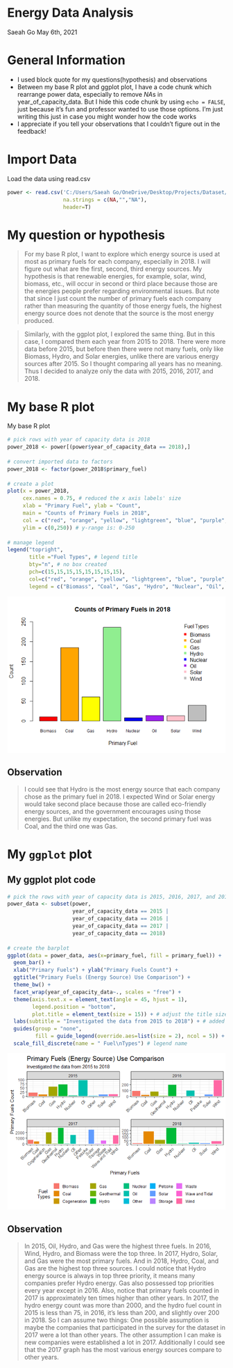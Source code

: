 Energy Data Analysis
================
Saeah Go
May 6th, 2021

# General Information

-   I used block quote for my questions(hypothesis) and observations
-   Between my base R plot and ggplot plot, I have a code chunk which
    rearrange power data, especially to remove *NA*s in
    year\_of\_capacity\_data. But I hide this code chunk by using
    `echo = FALSE`, just because it’s fun and professor wanted to use
    those options. I’m just writing this just in case you might wonder
    how the code works
-   I appreciate if you tell your observations that I couldn’t figure
    out in the feedback!

# Import Data

Load the data using read.csv

``` r
power <- read.csv('C:/Users/Saeah Go/OneDrive/Desktop/Projects/Dataset/global_power_plant_database.csv',
                  na.strings = c(NA,"","NA"),
                  header=T)
```

# My question or hypothesis

> For my base R plot, I want to explore which energy source is used at
> most as primary fuels for each company, especially in 2018. I will
> figure out what are the first, second, third energy sources. My
> hypothesis is that renewable energies, for example, solar, wind,
> biomass, etc., will occur in second or third place because those are
> the energies people prefer regarding environmental issues. But note
> that since I just count the number of primary fuels each company
> rather than measuring the quantity of those energy fuels, the highest
> energy source does not denote that the source is the most energy
> produced.

> Similarly, with the ggplot plot, I explored the same thing. But in
> this case, I compared them each year from 2015 to 2018. There were
> more data before 2015, but before then there were not many fuels, only
> like Biomass, Hydro, and Solar energies, unlike there are various
> energy sources after 2015. So I thought comparing all years has no
> meaning. Thus I decided to analyze only the data with 2015, 2016,
> 2017, and 2018.

# My base R plot

My base R plot

``` r
# pick rows with year of capacity data is 2018
power_2018 <- power[(power$year_of_capacity_data == 2018),] 

# convert imported data to factors
power_2018 <- factor(power_2018$primary_fuel) 

# create a plot
plot(x = power_2018, 
     cex.names = 0.75, # reduced the x axis labels' size
     xlab = "Primary Fuel", ylab = "Count",
     main = "Counts of Primary Fuels in 2018",
     col = c("red", "orange", "yellow", "lightgreen", "blue", "purple", "pink", "gray"),
     ylim = c(0,250)) # y-range is: 0-250

# manage legend
legend("topright",
       title ="Fuel Types", # legend title
       bty="n", # no box created
       pch=c(15,15,15,15,15,15,15,15),
       col=c("red", "orange", "yellow", "lightgreen", "blue", "purple", "pink", "gray"),
       legend = c("Biomass", "Coal", "Gas", "Hydro", "Nuclear", "Oil", "Solar", "Wind"))
```

![](Energy-Data-Analysis_files/figure-gfm/unnamed-chunk-1-1.png)<!-- -->

## Observation

> I could see that Hydro is the most energy source that each company
> chose as the primary fuel in 2018. I expected Wind or Solar energy
> would take second place because those are called eco-friendly energy
> sources, and the government encourages using those energies. But
> unlike my expectation, the second primary fuel was Coal, and the third
> one was Gas.

# My `ggplot` plot

## My ggplot plot code

``` r
# pick the rows with year of capacity data is 2015, 2016, 2017, and 2018.
power_data <- subset(power,
                     year_of_capacity_data == 2015 |
                     year_of_capacity_data == 2016 |
                     year_of_capacity_data == 2017 |
                     year_of_capacity_data == 2018)

# create the barplot
ggplot(data = power_data, aes(x=primary_fuel, fill = primary_fuel)) +
  geom_bar() + 
  xlab("Primary Fuels") + ylab("Primary Fuels Count") + 
  ggtitle("Primary Fuels (Energy Source) Use Comparison") +
  theme_bw() +
  facet_wrap(year_of_capacity_data~., scales = "free") +
  theme(axis.text.x = element_text(angle = 45, hjust = 1),
        legend.position = "bottom",
        plot.title = element_text(size = 15)) + # adjust the title size
  labs(subtitle = "Investigated the data from 2015 to 2018") + # added subtitle
  guides(group = "none",
         fill = guide_legend(override.aes=list(size = 2), ncol = 5)) +
  scale_fill_discrete(name = " Fuel\nTypes") # legend name
```

![](Energy-Data-Analysis_files/figure-gfm/unnamed-chunk-2-1.png)<!-- -->

## Observation

> In 2015, Oil, Hydro, and Gas were the highest three fuels. In 2016,
> Wind, Hydro, and Biomass were the top three. In 2017, Hydro, Solar,
> and Gas were the most primary fuels. And in 2018, Hydro, Coal, and Gas
> are the highest top three sources. I could notice that Hydro energy
> source is always in top three priority, it means many companies prefer
> Hydro energy. Gas also possessed top priorities every year except in
> 2016. Also, notice that primary fuels counted in 2017 is approximately
> ten times higher than other years. In 2017, the hydro energy count was
> more than 2000, and the hydro fuel count in 2015 is less than 75, in
> 2016, it’s less than 200, and slightly over 200 in 2018. So I can
> assume two things: One possible assumption is maybe the companies that
> participated in the survey for the dataset in 2017 were a lot than
> other years. The other assumption I can make is new companies were
> established a lot in 2017. Additionally I could see that the 2017
> graph has the most various energy sources compare to other years.
